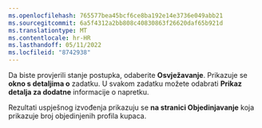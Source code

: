 ```yaml
---
ms.openlocfilehash: 765577bea45bcf6ce8ba192e14e3736e049abb21
ms.sourcegitcommit: 6a5f4312a2bb808c40830863f26620daf65b921d
ms.translationtype: MT
ms.contentlocale: hr-HR
ms.lasthandoff: 05/11/2022
ms.locfileid: "8742938"
---
```

Da biste provjerili stanje postupka, odaberite **Osvježavanje**. Prikazuje se **okno s detaljima o** zadatku. U svakom zadatku možete odabrati **Prikaz detalja za dodatne** informacije o napretku.

Rezultati uspješnog izvođenja prikazuju se **na stranici Objedinjavanje** koja prikazuje broj objedinjenih profila kupaca.
